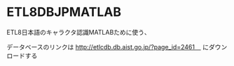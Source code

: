 # ETL8DBJPMATLAB
ETL8日本語のキャラクタ認識MATLABために使う、

データベースのリンクは http://etlcdb.db.aist.go.jp/?page_id=2461　
にダウンロードする

